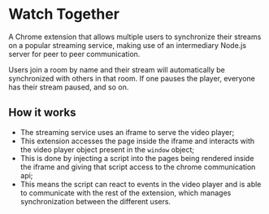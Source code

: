 # Watch Together

A Chrome extension that allows multiple users to synchronize their streams on a popular streaming
service, making use of an intermediary Node.js server for peer to peer communication.

Users join a room by name and their stream will automatically be synchronized with others in that
room. If one pauses the player, everyone has their stream paused, and so on.

## How it works

* The streaming service uses an iframe to serve the video player;
* This extension accesses the page inside the iframe and interacts with the video player object
present in the `window` object;
* This is done by injecting a script into the pages being rendered inside the iframe and giving that
script access to the chrome communication api;
* This means the script can react to events in the video player and is able to communicate with the
rest of the extension, which manages synchronization between the different users.
